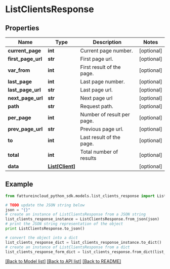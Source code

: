 # ListClientsResponse


## Properties

Name | Type | Description | Notes
------------ | ------------- | ------------- | -------------
**current_page** | **int** | Current page number. | [optional] 
**first_page_url** | **str** | First page url. | [optional] 
**var_from** | **int** | First result of the page. | [optional] 
**last_page** | **int** | Last page number. | [optional] 
**last_page_url** | **str** | Last page url. | [optional] 
**next_page_url** | **str** | Next page url | [optional] 
**path** | **str** | Request path. | [optional] 
**per_page** | **int** | Number of result per page. | [optional] 
**prev_page_url** | **str** | Previous page url. | [optional] 
**to** | **int** | Last result of the page. | [optional] 
**total** | **int** | Total number of results | [optional] 
**data** | [**List[Client]**](Client.md) |  | [optional] 

## Example

```python
from fattureincloud_python_sdk.models.list_clients_response import ListClientsResponse

# TODO update the JSON string below
json = "{}"
# create an instance of ListClientsResponse from a JSON string
list_clients_response_instance = ListClientsResponse.from_json(json)
# print the JSON string representation of the object
print ListClientsResponse.to_json()

# convert the object into a dict
list_clients_response_dict = list_clients_response_instance.to_dict()
# create an instance of ListClientsResponse from a dict
list_clients_response_form_dict = list_clients_response.from_dict(list_clients_response_dict)
```
[[Back to Model list]](../README.md#documentation-for-models) [[Back to API list]](../README.md#documentation-for-api-endpoints) [[Back to README]](../README.md)


